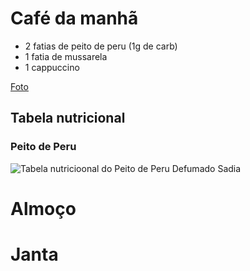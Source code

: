 # Café da manhã

- 2 fatias de peito de peru (1g de carb)
- 1 fatia de mussarela
- 1 cappuccino

[Foto](https://www.instagram.com/p/BlscX6OHDhY/?taken-by=osuissa)

## Tabela nutricional

### Peito de Peru

![Tabela nutricioonal do Peito de Peru Defumado Sadia](https://i.imgur.com/7GraRAB.png)


# Almoço

# Janta
